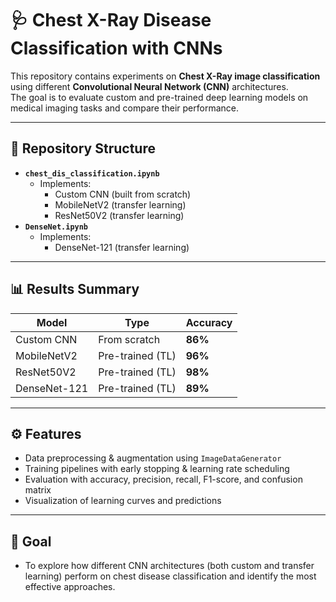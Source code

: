 # 🩺 Chest X-Ray Disease Classification with CNNs

This repository contains experiments on **Chest X-Ray image classification** using different **Convolutional Neural Network (CNN)** architectures.  
The goal is to evaluate custom and pre-trained deep learning models on medical imaging tasks and compare their performance.

---

## 📂 Repository Structure

- **`chest_dis_classification.ipynb`**  
  - Implements:
    - Custom CNN (built from scratch)  
    - MobileNetV2 (transfer learning)  
    - ResNet50V2 (transfer learning)  
- **`DenseNet.ipynb`**  
  - Implements:
    - DenseNet-121 (transfer learning)

---

## 📊 Results Summary

| Model          | Type             | Accuracy |
|----------------|------------------|----------|
| Custom CNN     | From scratch     | **86%**  |
| MobileNetV2    | Pre-trained (TL) | **96%**  |
| ResNet50V2     | Pre-trained (TL) | **98%**  |
| DenseNet-121   | Pre-trained (TL) | **89%**  |

---

## ⚙️ Features
- Data preprocessing & augmentation using `ImageDataGenerator`  
- Training pipelines with early stopping & learning rate scheduling  
- Evaluation with accuracy, precision, recall, F1-score, and confusion matrix  
- Visualization of learning curves and predictions  

---

## 🎯  Goal

- To explore how different CNN architectures (both custom and transfer learning) perform on chest disease classification and identify the most effective approaches.
